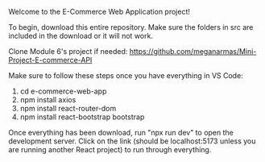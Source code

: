 Welcome to the E-Commerce Web Application project!

To begin, download this entire repository. Make sure the folders in src are included in the download or it will not work.

Clone Module 6's project if needed: https://github.com/meganarmas/Mini-Project-E-commerce-API

Make sure to follow these steps once you have everything in VS Code:
1. cd e-commerce-web-app
2. npm install axios
3. npm install react-router-dom
4. npm install react-bootstrap bootstrap

Once everything has been download, run "npx run dev" to open the development server. Click on the link (should be localhost:5173 unless you are running another React project) to run through everything.
